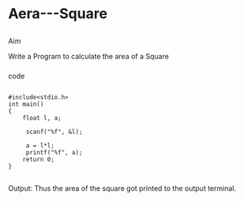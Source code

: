 # Aera---Square

##
Aim

Write a Program to calculate the area of a Square

###
code
```

#include<stdio.h>
int main()
{
    float l, a;
     
     scanf("%f", &l);
     
     a = l*l;
     printf("%f", a);
    return 0;
}
```

##
Output: Thus the area of the square got printed to the output terminal.